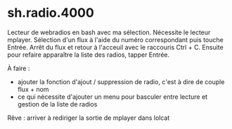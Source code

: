 # sh.radio.4000
Lecteur de webradios en bash avec ma sélection.
Nécessite le lecteur mplayer.
Sélection d'un flux à l'aide du numéro correspondant puis touche Entrée.
Arrêt du flux et retour à l'acceuil avec le raccouris Ctrl + C. Ensuite pour refaire apparaître la liste des radios, tapper Entrée.

À faire :
- ajouter la fonction d'ajout / suppression de radio, c'est à dire de couple flux + nom
- ce qui nécessite d'ajouter un menu pour basculer entre lecture et gestion de la liste de radios

Rêve : 
arriver à rediriger la sortie de mplayer dans lolcat
